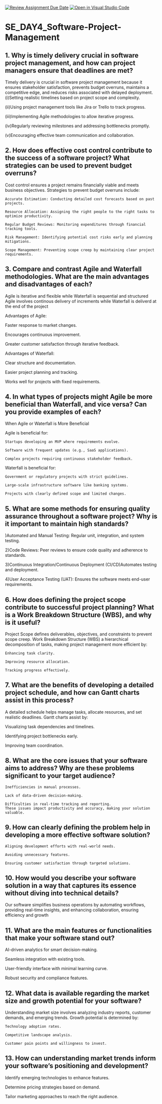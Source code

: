 [![Review Assignment Due Date](https://classroom.github.com/assets/deadline-readme-button-22041afd0340ce965d47ae6ef1cefeee28c7c493a6346c4f15d667ab976d596c.svg)](https://classroom.github.com/a/9pw6JKcu)
[![Open in Visual Studio Code](https://classroom.github.com/assets/open-in-vscode-2e0aaae1b6195c2367325f4f02e2d04e9abb55f0b24a779b69b11b9e10269abc.svg)](https://classroom.github.com/online_ide?assignment_repo_id=18456008&assignment_repo_type=AssignmentRepo)
# SE_DAY4_Software-Project-Management
## 1. Why is timely delivery crucial in software project management, and how can project managers ensure that deadlines are met?
Timely delivery is crucial in software project management because it ensures stakeholder satisfaction, prevents budget overruns, maintains a competitive edge, and reduces risks associated with delayed deployment.
  (i)Setting realistic timelines based on project scope and complexity.

  (ii)Using project management tools like Jira or Trello to track progress.
  
  (iii)Implementing Agile methodologies to allow iterative progress.
  
  (iv)Regularly reviewing milestones and addressing bottlenecks promptly.
  
  (v)Encouraging effective team communication and collaboration.
## 2. How does effective cost control contribute to the success of a software project? What strategies can be used to prevent budget overruns?
Cost control ensures a project remains financially viable and meets business objectives. Strategies to prevent budget overruns include:

    Accurate Estimation: Conducting detailed cost forecasts based on past projects.
    
    Resource Allocation: Assigning the right people to the right tasks to optimize productivity.
    
    Regular Budget Reviews: Monitoring expenditures through financial tracking tools.
    
    Risk Management: Identifying potential cost risks early and planning mitigations.
    
    Scope Management: Preventing scope creep by maintaining clear project requirements.
## 3. Compare and contrast Agile and Waterfall methodologies. What are the main advantages and disadvantages of each?
Agile is iterative and flexible while Waterfall is sequential and structured
Agile involves continous delivery of increments while Waterfall is deliverd at the end of the project

Advantages of Agile:

   Faster response to market changes.
   
   Encourages continuous improvement.
   
   Greater customer satisfaction through iterative feedback.

Advantages of Waterfall:

   Clear structure and documentation.
   
   Easier project planning and tracking.
   
   Works well for projects with fixed requirements.
## 4. In what types of projects might Agile be more beneficial than Waterfall, and vice versa? Can you provide examples of each?
 When Agile or Waterfall is More Beneficial

Agile is beneficial for:

    Startups developing an MVP where requirements evolve.
    
    Software with frequent updates (e.g., SaaS applications).
    
    Complex projects requiring continuous stakeholder feedback.

Waterfall is beneficial for:

    Government or regulatory projects with strict guidelines.
    
    Large-scale infrastructure software like banking systems.
    
    Projects with clearly defined scope and limited changes.
## 5. What are some methods for ensuring quality assurance throughout a software project? Why is it important to maintain high standards?
)Automated and Manual Testing: Regular unit, integration, and system testing.

2)Code Reviews: Peer reviews to ensure code quality and adherence to standards.

3)Continuous Integration/Continuous Deployment (CI/CD)Automates testing and deployment.

4)User Acceptance Testing (UAT): Ensures the software meets end-user requirements.
## 6. How does defining the project scope contribute to successful project planning? What is a Work Breakdown Structure (WBS), and why is it useful?
Project Scope defines deliverables, objectives, and constraints to prevent scope creep.
Work Breakdown Structure (WBS) a hierarchical decomposition of tasks, making project management more efficient by:

    Enhancing task clarity.
    
    Improving resource allocation.
    
    Tracking progress effectively.
## 7. What are the benefits of developing a detailed project schedule, and how can Gantt charts assist in this process?
A detailed schedule helps manage tasks, allocate resources, and set realistic deadlines. Gantt charts assist by:

   Visualizing task dependencies and timelines.
   
   Identifying project bottlenecks early.
   
   Improving team coordination.

## 8. What are the core issues that your software aims to address? Why are these problems significant to your target audience?
    Inefficiencies in manual processes.
    
    Lack of data-driven decision-making.
    
    Difficulties in real-time tracking and reporting.
    These issues impact productivity and accuracy, making your solution valuable.
## 9. How can clearly defining the problem help in developing a more effective software solution?
    Aligning development efforts with real-world needs.
    
    Avoiding unnecessary features.
    
    Ensuring customer satisfaction through targeted solutions.
## 10. How would you describe your software solution in a way that captures its essence without diving into technical details?
Our software simplifies business operations by automating workflows, providing real-time insights, and enhancing collaboration, ensuring efficiency and growth
## 11. What are the main features or functionalities that make your software stand out?
AI-driven analytics for smart decision-making.

Seamless integration with existing tools.

User-friendly interface with minimal learning curve.

Robust security and compliance features.
## 12. What data is available regarding the market size and growth potential for your software?
Understanding market size involves analyzing industry reports, customer demands, and emerging trends. Growth potential is determined by:

    Technology adoption rates.
    
    Competitive landscape analysis.
    
    Customer pain points and willingness to invest.
## 13. How can understanding market trends inform your software’s positioning and development?
Identify emerging technologies to enhance features.

Determine pricing strategies based on demand.

Tailor marketing approaches to reach the right audience.
